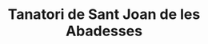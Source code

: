 ---
title: "Tanatori de Sant Joan de les Abadesses"
url: /sant-joan-de-les-abadesses/tanatori-de-sant-joan-de-les-abadesses/
shop: Bestattungen
---
